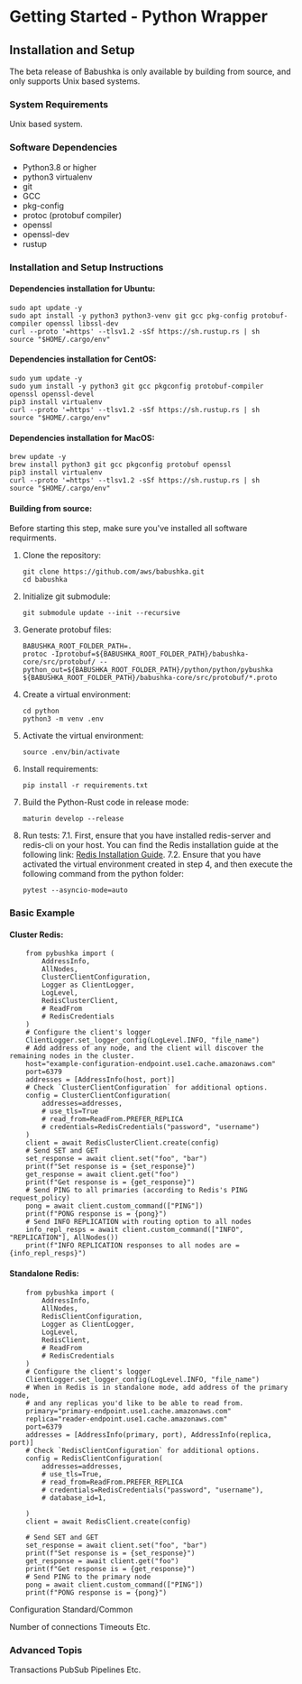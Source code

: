# Getting Started - Python Wrapper

## Installation and Setup
The beta release of Babushka is only available by building from source, and only supports Unix based systems.

### System Requirements

Unix based system.

### Software Dependencies

-   Python3.8 or higher 
-   python3 virtualenv
-   git
-   GCC
-   pkg-config
-   protoc (protobuf compiler)
-   openssl
-   openssl-dev
-   rustup



### Installation and Setup Instructions

#### Dependencies installation for Ubuntu:
```
sudo apt update -y
sudo apt install -y python3 python3-venv git gcc pkg-config protobuf-compiler openssl libssl-dev
curl --proto '=https' --tlsv1.2 -sSf https://sh.rustup.rs | sh
source "$HOME/.cargo/env"
```

#### Dependencies installation for CentOS:
``` 
sudo yum update -y
sudo yum install -y python3 git gcc pkgconfig protobuf-compiler openssl openssl-devel
pip3 install virtualenv
curl --proto '=https' --tlsv1.2 -sSf https://sh.rustup.rs | sh
source "$HOME/.cargo/env"
```

#### Dependencies installation for MacOS:
```
brew update -y 
brew install python3 git gcc pkgconfig protobuf openssl 
pip3 install virtualenv
curl --proto '=https' --tlsv1.2 -sSf https://sh.rustup.rs | sh
source "$HOME/.cargo/env"
```

#### Building from source:
Before starting this step, make sure you've installed all software requirments. 
1. Clone the repository:
    ```
    git clone https://github.com/aws/babushka.git
    cd babushka
    ```
2. Initialize git submodule:
    ```
    git submodule update --init --recursive
    ```
3. Generate protobuf files:
    ```
    BABUSHKA_ROOT_FOLDER_PATH=.
    protoc -Iprotobuf=${BABUSHKA_ROOT_FOLDER_PATH}/babushka-core/src/protobuf/ --python_out=${BABUSHKA_ROOT_FOLDER_PATH}/python/python/pybushka ${BABUSHKA_ROOT_FOLDER_PATH}/babushka-core/src/protobuf/*.proto
    ```
4. Create a virtual environment:
    ```
    cd python
    python3 -m venv .env
    ```
5. Activate the virtual environment:
    ```
    source .env/bin/activate
    ```
6. Install requirements:
    ```
    pip install -r requirements.txt
    ```
7. Build the Python-Rust code in release mode:
    ```
    maturin develop --release
    ```
8. Run tests:
    7.1.  First, ensure that you have installed redis-server and redis-cli on your host. You can find the Redis installation guide at the following link: [Redis Installation Guide](https://redis.io/docs/install/install-redis/install-redis-on-linux/).
    7.2. Ensure that you have activated the virtual environment created in step 4, and then execute the following command from the python folder:

    ```
    pytest --asyncio-mode=auto
    ```

### Basic Example

#### Cluster Redis:

```python:
    from pybushka import (
        AddressInfo,
        AllNodes,
        ClusterClientConfiguration,
        Logger as ClientLogger,
        LogLevel,
        RedisClusterClient,
        # ReadFrom
        # RedisCredentials
    )
    # Configure the client's logger
    ClientLogger.set_logger_config(LogLevel.INFO, "file_name")
    # Add address of any node, and the client will discover the remaining nodes in the cluster.
    host="example-configuration-endpoint.use1.cache.amazonaws.com"
    port=6379
    addresses = [AddressInfo(host, port)]
    # Check `ClusterClientConfiguration` for additional options.
    config = ClusterClientConfiguration(
        addresses=addresses,
        # use_tls=True
        # read_from=ReadFrom.PREFER_REPLICA
        # credentials=RedisCredentials("password", "username")
    )
    client = await RedisClusterClient.create(config)
    # Send SET and GET
    set_response = await client.set("foo", "bar")
    print(f"Set response is = {set_response}")
    get_response = await client.get("foo")
    print(f"Get response is = {get_response}")
    # Send PING to all primaries (according to Redis's PING request_policy)
    pong = await client.custom_command(["PING"])
    print(f"PONG response is = {pong}")
    # Send INFO REPLICATION with routing option to all nodes
    info_repl_resps = await client.custom_command(["INFO", "REPLICATION"], AllNodes())
    print(f"INFO REPLICATION responses to all nodes are = {info_repl_resps}")
```

#### Standalone Redis:

```python:
    from pybushka import (
        AddressInfo,
        AllNodes,
        RedisClientConfiguration,
        Logger as ClientLogger,
        LogLevel,
        RedisClient,
        # ReadFrom
        # RedisCredentials
    )
    # Configure the client's logger
    ClientLogger.set_logger_config(LogLevel.INFO, "file_name")
    # When in Redis is in standalone mode, add address of the primary node,
    # and any replicas you'd like to be able to read from.
    primary="primary-endpoint.use1.cache.amazonaws.com"
    replica="reader-endpoint.use1.cache.amazonaws.com"
    port=6379
    addresses = [AddressInfo(primary, port), AddressInfo(replica, port)]
    # Check `RedisClientConfiguration` for additional options.
    config = RedisClientConfiguration(
        addresses=addresses,
        # use_tls=True,
        # read_from=ReadFrom.PREFER_REPLICA
        # credentials=RedisCredentials("password", "username"),
        # database_id=1,

    )
    client = await RedisClient.create(config)

    # Send SET and GET
    set_response = await client.set("foo", "bar")
    print(f"Set response is = {set_response}")
    get_response = await client.get("foo")
    print(f"Get response is = {get_response}")
    # Send PING to the primary node
    pong = await client.custom_command(["PING"])
    print(f"PONG response is = {pong}")
```

Configuration  Standard/Common

Number of connections
Timeouts
Etc.

### Advanced Topis
Transactions
PubSub
Pipelines
Etc.
